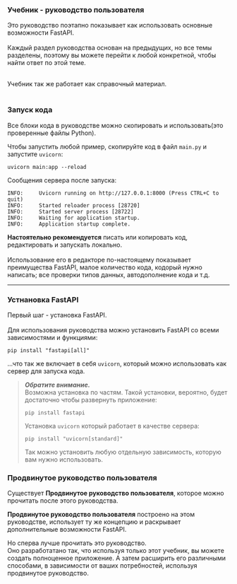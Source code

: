 <h3>Учебник - руководство пользователя</h3>

Это руководство поэтапно показывает как использовать основные возможности FastAPI.<br>
<br>
Каждый раздел руководства основан на предыдущих, но все темы разделены, поэтому вы можете перейти к любой конкретной, 
чтобы найти ответ по этой теме.<br><br>

Учебник так же работает как справочный материал.<br><br>

<h3>Запуск кода</h3>
Все блоки кода в руководстве можно скопировать и использовать(это проверенные файлы Python).<br>

Чтобы запустить любой пример, скопируйте код в файл `main.py` и запустите `uvicorn`:

```commandline
uvicorn main:app --reload
```

Сообщения сервера после запуска:

```
INFO:     Uvicorn running on http://127.0.0.1:8000 (Press CTRL+C to quit)
INFO:     Started reloader process [28720]
INFO:     Started server process [28722]
INFO:     Waiting for application startup.
INFO:     Application startup complete.
```

**Настоятельно рекомендуется** писать или копировать код, редактировать и запускать локально.<br><br>
Использование его в редакторе по-настоящему показывает преимущества FastAPI, малое количество кода, кодорый нужно 
написать; все проверки типов данных, автодополнение кода и т.д.

***

<h3>Устнановка FastAPI</h3>

Первый шаг - установка FastAPI.<br><br>
Для использования руководства можно установить FastAPI со всеми зависимостями и функциями:

```
pip install "fastapi[all]"
```

...что так же включает в себя `uvicorn`, который можно использовать как сервер для запуска кода.<br>

>***Обратите внимание.***<br> Возможна установка по частям. Такой установки, вероятно, будет достаточно чтобы развернуть
> приложение:
>```
>pip install fastapi
>```
>Установка `uvicorn` который работает в качестве сервера:
> ```
>pip install "uvicorn[standard]"
>```
> Так можно установить любую отдельную зависимость, которую вам нужно использовать.

<h3>Продвинутое руководство пользователя</h3>

Существует **Продвинутое руководство пользователя**, которое можно прочитать после этого руководства.<br>

**Продвинутое руководство пользователя** построено на этом руководстве, использует ту же концепцию и раскрывает 
дополнительные возможности FastAPI.<br>

Но сперва лучше прочитать это руководство.<br>
Оно разработатано так, что используя только этот учебник, вы можете создать полноценное приложение. А затем расширить 
его различными способами, в зависимости от ваших потребностей, используя продвинутое руководство.
